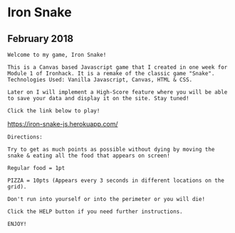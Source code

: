 # Iron Snake
## February 2018

`Welcome to my game, Iron Snake!`

`This is a Canvas based Javascript game that I created in one week for Module 1 of Ironhack. It is a remake of the classic game "Snake". Technologies Used: Vanilla Javascript, Canvas, HTML & CSS.`

`Later on I will implement a High-Score feature where you will be able to save your data and display it on the site. Stay tuned!`



`Click the link below to play!`

https://iron-snake-js.herokuapp.com/




`Directions:`

`Try to get as much points as possible without dying by moving the snake & eating all the food that appears on screen!`

`Regular food = 1pt`

`PIZZA = 10pts (Appears every 3 seconds in different locations on the grid).`

`Don't run into yourself or into the perimeter or you will die!`


`Click the HELP button if you need further instructions.`

`ENJOY!`
